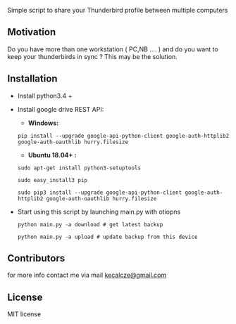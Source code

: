 Simple script to share your Thunderbird profile between multiple computers

## Motivation

Do you have more than one workstation ( PC,NB .... ) and do you want to keep your thunderbirds in sync ? This may be the
solution.

## Installation

* Install python3.4 +
* Install google drive REST API:

  * **Windows:**

   `pip install --upgrade google-api-python-client google-auth-httplib2 google-auth-oauthlib hurry.filesize`

  * **Ubuntu 18.04+ :**

  `sudo apt-get install python3-setuptools`

  `sudo easy_install3 pip`

  `sudo pip3 install --upgrade google-api-python-client google-auth-httplib2 google-auth-oauthlib hurry.filesize`

* Start using this script by launching main.py with otiopns

   `python main.py -a download # get latest backup`

   `python main.py -a upload # update backup from this device`



## Contributors

for more info contact me via mail kecalcze@gmail.com

## License

MIT license
